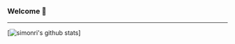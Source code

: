 ### Welcome 👋
---
[![simonri's github stats](https://github-readme-stats.vercel.app/api?username=simonri&count_private=true&show_icons=true&theme=radical)]
